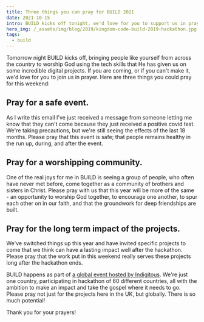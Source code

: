 ```yaml
---
title: Three things you can pray for BUILD 2021
date: 2021-10-15
intro: BUILD kicks off tonight, we'd love for you to support us in prayer over the weekend…
hero_img: /_assets/img/blog/2019/kingdom-code-build-2019-hackathon.jpg
tags:
  - build
---
```


Tomorrow night BUILD kicks off, bringing people like yourself from across the country to worship God using the tech skills that He has given us on some incredible digital projects. If you are coming, or if you can't make it, we'd love for you to join us in prayer. Here are three things you could pray for this weekend:

## Pray for a safe event.

As I write this email I've just received a message from someone letting me know that they can't come because they just received a positive covid test. We're taking precautions, but we're still seeing the effects of the last 18 months. Please pray that this event is safe; that people remains healthy in the run up, during, and after the event.

## Pray for a worshipping community.

One of the real joys for me in BUILD is seeing a group of people, who often have never met before, come together as a community of brothers and sisters in Christ. Please pray with us that this year will be more of the same - an opportunity to worship God together, to encourage one another, to spur each other on in our faith, and that the groundwork for deep friendships are built.

## Pray for the long term impact of the projects.

We've switched things up this year and have invited specific projects to come that we think can have a lasting impact well after the hackathon. Please pray that the work put in this weekend really serves these projects long after the hackathon ends.

BUILD happens as part of [a global event hosted by Indigitous](https://indigitous.org). We're just one country, participating in hackathon of 60 different countries, all with the ambition to make an impact and take the gospel where it needs to go. Please pray not just for the projects here in the UK, but globally. There is so much potential!

Thank you for your prayers!
